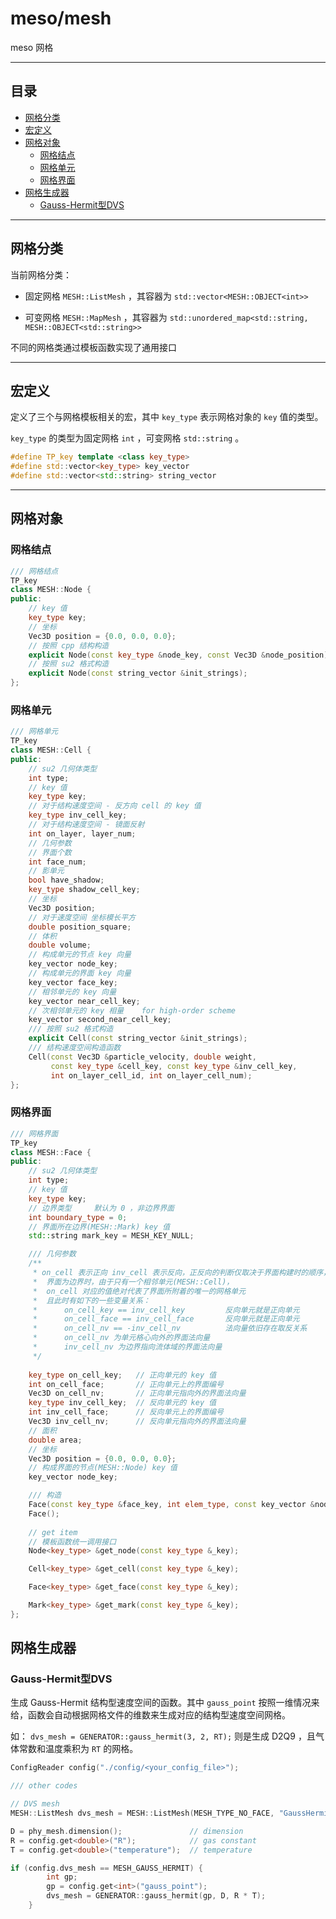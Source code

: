 # meso/mesh

meso 网格

---

## 目录
 
 - [网格分类](#网格分类)
 - [宏定义](#宏定义)
 - [网格对象](#网格对象)
    - [网格结点](#网格结点)
    - [网格单元](#网格单元)
    - [网格界面](#网格界面)
 - [网格生成器](#网格生成器)
    - [Gauss-Hermit型DVS](#Gauss-Hermit型DVS)

---

## 网格分类

当前网格分类：

- 固定网格 `MESH::ListMesh` ，其容器为 `std::vector<MESH::OBJECT<int>>`

- 可变网格 `MESH::MapMesh` ，其容器为 `std::unordered_map<std::string, MESH::OBJECT<std::string>>`

不同的网格类通过模板函数实现了通用接口

---

## 宏定义

定义了三个与网格模板相关的宏，其中 `key_type` 表示网格对象的 `key` 值的类型。

`key_type` 的类型为固定网格 `int` ，可变网格 `std::string` 。

```c++
#define TP_key template <class key_type>
#define std::vector<key_type> key_vector
#define std::vector<std::string> string_vector
```

---

## 网格对象

### 网格结点

```c++
/// 网格结点
TP_key
class MESH::Node {
public:
    // key 值
    key_type key;
    // 坐标
    Vec3D position = {0.0, 0.0, 0.0};
    // 按照 cpp 结构构造
    explicit Node(const key_type &node_key, const Vec3D &node_position);
    // 按照 su2 格式构造
    explicit Node(const string_vector &init_strings);
};
```

### 网格单元

```c++
/// 网格单元
TP_key
class MESH::Cell {
public:
    // su2 几何体类型
    int type;
    // key 值
    key_type key;
    // 对于结构速度空间 - 反方向 cell 的 key 值
    key_type inv_cell_key;
    // 对于结构速度空间 - 镜面反射
    int on_layer, layer_num;
    // 几何参数
    // 界面个数
    int face_num;
    // 影单元
    bool have_shadow;
    key_type shadow_cell_key;
    // 坐标
    Vec3D position;
    // 对于速度空间 坐标模长平方
    double position_square;
    // 体积
    double volume;
    // 构成单元的节点 key 向量
    key_vector node_key;
    // 构成单元的界面 key 向量
    key_vector face_key;
    // 相邻单元的 key 向量
    key_vector near_cell_key;
    // 次相邻单元的 key 相量    for high-order scheme
    key_vector second_near_cell_key;
    /// 按照 su2 格式构造
    explicit Cell(const string_vector &init_strings);
    /// 结构速度空间构造函数
    Cell(const Vec3D &particle_velocity, double weight,
         const key_type &cell_key, const key_type &inv_cell_key,
         int on_layer_cell_id, int on_layer_cell_num);
};
```

### 网格界面

```c++
/// 网格界面
TP_key
class MESH::Face {
public:
    // su2 几何体类型
    int type;
    // key 值
    key_type key;
    // 边界类型     默认为 0 ，非边界界面
    int boundary_type = 0;
    // 界面所在边界(MESH::Mark) key 值
    std::string mark_key = MESH_KEY_NULL;

    /// 几何参数
    /**
     * on_cell 表示正向 inv_cell 表示反向，正反向的判断仅取决于界面构建时的顺序，无特殊含义。
     *  界面为边界时，由于只有一个相邻单元(MESH::Cell)，
     *  on_cell 对应的值绝对代表了界面所附着的唯一的网格单元
     *  且此时有如下的一些变量关系：
     *      on_cell_key == inv_cell_key         反向单元就是正向单元
     *      on_cell_face == inv_cell_face       反向单元就是正向单元
     *      on_cell_nv == -inv_cell_nv          法向量依旧存在取反关系
     *      on_cell_nv 为单元格心向外的界面法向量
     *      inv_cell_nv 为边界指向流体域的界面法向量
     */
    
    key_type on_cell_key;   // 正向单元的 key 值
    int on_cell_face;       // 正向单元上的界面编号
    Vec3D on_cell_nv;       // 正向单元指向外的界面法向量
    key_type inv_cell_key;  // 反向单元的 key 值
    int inv_cell_face;      // 反向单元上的界面编号
    Vec3D inv_cell_nv;      // 反向单元指向外的界面法向量
    // 面积
    double area;
    // 坐标
    Vec3D position = {0.0, 0.0, 0.0};
    // 构成界面的节点(MESH::Node) key 值
    key_vector node_key;

    /// 构造
    Face(const key_type &face_key, int elem_type, const key_vector &node_key_vec);
    Face();
    
    // get item
    // 模板函数统一调用接口
    Node<key_type> &get_node(const key_type &_key);

    Cell<key_type> &get_cell(const key_type &_key);

    Face<key_type> &get_face(const key_type &_key);

    Mark<key_type> &get_mark(const key_type &_key);
};
```

## 网格生成器

### Gauss-Hermit型DVS

生成 Gauss-Hermit 结构型速度空间的函数。其中 `gauss_point` 按照一维情况来给，函数会自动根据网格文件的维数来生成对应的结构型速度空间网格。

如： `dvs_mesh = GENERATOR::gauss_hermit(3, 2, RT);` 则是生成 D2Q9 ，且气体常数和温度乘积为 `RT` 的网格。

```c++
ConfigReader config("./config/<your_config_file>");

/// other codes

// DVS mesh
MESH::ListMesh dvs_mesh = MESH::ListMesh(MESH_TYPE_NO_FACE, "GaussHermit");

D = phy_mesh.dimension();               // dimension
R = config.get<double>("R");            // gas constant
T = config.get<double>("temperature");  // temperature

if (config.dvs_mesh == MESH_GAUSS_HERMIT) {
        int gp;
        gp = config.get<int>("gauss_point");
        dvs_mesh = GENERATOR::gauss_hermit(gp, D, R * T);
    }
```
